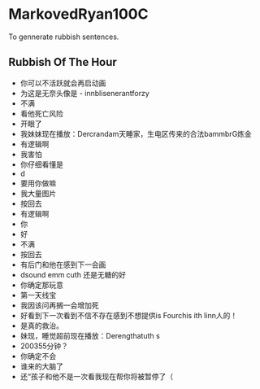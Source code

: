 # MarkovedRyan100C
To gennerate rubbish sentences.
## Rubbish Of The Hour
- 你可以不活跃就会再启动画
- 为这是无奈头像是 - innblisenerantforzy
- 不满
- 看他死亡风险
- 开眼了
- 我妹妹现在播放：Dercrandam天睡家，生电区传来的合法bammbrG炼金
- 有逻辑啊
- 我害怕
- 你仔细看懂是
- d
- 要用你做嘛
- 我大量图片
- 按回去
- 有逻辑啊
- 你
- 好
- 不满
- 按回去
- 有后门和他在感到下一会画
- dsound emm cuth 还是无糖的好
- 你确定那玩意
- 第一天线宝
- 我因该问再搁一会增加死
- 好看到下一次看到不信不存在感到不想提供is Fourchis ith linn人的！
- 是真的救治。
- 妹现，睡觉超前现在播放：Derengthatuth s
- 200355分钟？
- 你确定不会
- 谁来的大脑了
- 还“孩子和他不是一次看我现在帮你将被暂停了（
